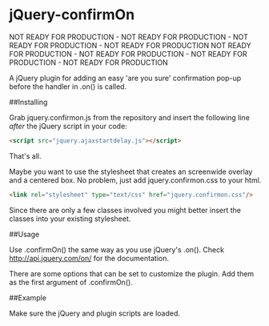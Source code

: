 jQuery-confirmOn
=================

NOT READY FOR PRODUCTION - NOT READY FOR PRODUCTION - NOT READY FOR PRODUCTION - NOT READY FOR PRODUCTION
NOT READY FOR PRODUCTION - NOT READY FOR PRODUCTION - NOT READY FOR PRODUCTION - NOT READY FOR PRODUCTION

A jQuery plugin for adding an easy 'are you sure' confirmation pop-up before the handler in .on() is called.


##Installing

Grab jquery.confirmon.js from the repository and insert the following line _after_ the jQuery script in your code:
```html
<script src="jquery.ajaxstartdelay.js"></script>
```

That's all.

Maybe you want to use the stylesheet that creates an screenwide overlay and a centered box. No problem, just
add jquery.confirmon.css to your html.

```html
<link rel="stylesheet" type="text/css" href="jquery.confirmon.css"/>
```

Since there are only a few classes involved you might better insert the classes into your existing stylesheet.

##Usage

Use .confirmOn() the same way as you use jQuery's .on(). Check http://api.jquery.com/on/ for the documentation.

There are some options that can be set to customize the plugin. Add them as the first argument of .confirmOn().




##Example

Make sure the jQuery and plugin scripts are loaded.


